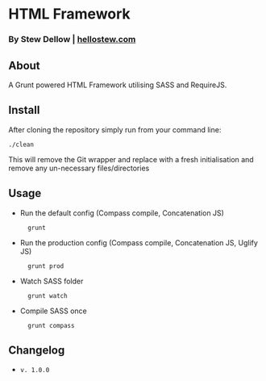 # HTML Framework
### By Stew Dellow | [hellostew.com](http://hellostew.com/ "Creative Web Developer")

## About
A Grunt powered HTML Framework utilising SASS and RequireJS.

## Install
After cloning the repository simply run from your command line:

	./clean
This will remove the Git wrapper and replace with a fresh initialisation and remove any un-necessary files/directories

## Usage
* Run the default config (Compass compile, Concatenation JS)

		grunt
* Run the production config (Compass compile, Concatenation JS, Uglify JS)

		grunt prod
* Watch SASS folder

		grunt watch
* Compile SASS once

		grunt compass

## Changelog
*  `v. 1.0.0`
